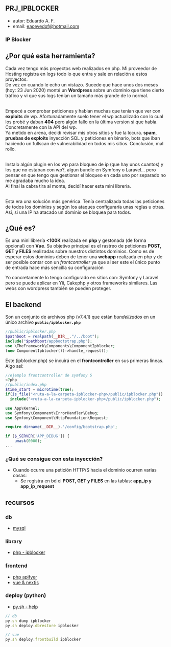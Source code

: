 ## PRJ_IPBLOCKER
- autor: Eduardo A. F. 
- email: eacevedof@hotmail.com

### IP Blocker
## ¿Por qué esta herramienta?
Cada vez tengo más proyectos web realizados en php. Mi proveedor de Hosting registra en logs todo lo que entra y sale en relación a estos proyectos. <br/>
De vez en cuando le echo un vistazo.  Sucede que hace unos dos meses (hoy: 23 Jun 2020) monté un **Wordpress** sobre un dominio que tiene cierto tráfico y vi que sus logs tenían un tamaño más grande de lo normal.<br/><br/>

Empecé a comprobar peticiones y habian muchas que tenían que ver con **exploits** de wp.  Afortunadamente suelo tener el wp actualizado con lo cual los probé y daban **404** pero algún fallo en la última version si que había.  Concretamente con la API del wp. <br/>
Ya metido en arena, decidí revisar mis otros sitios y fue la locura. **spam**, **pruebas de exploits** inyección SQL y peticiones en binario, bots que iban haciendo un fullscan de vulnerabilidad en todos mis sitios.  Conclusión, mal rollo. <br/><br/>

Instalo algún plugin en los wp para bloqueo de ip (que hay unos cuantos) y los que no estaban con wp?, algun bundle en Symfony o Laravel... pero pensar en que tengo que gestionar el bloqueo en cada uno por separado no me agradaba mucho la idea. <br/> 
Al final la cabra tira al monte, decidí hacer esta mini librería. <br/><br/>

Esta era una solución más genérica.  Tenía centralizada todas las peticiones de todos los dominios y según los ataques configuraría unas reglas u otras.  
Así, si una IP ha atacado un dominio se bloquea para todos.

## ¿Qué es?
Es una mini librería **<100K** realizada en **php** y gestonada (de forma opcional) con **Vue**.
Su objetivo principal es el rastreo de peticiones **POST, GET y FILES** realizadas sobre nuestros distintos dominios.
Como es de esperar estos dominios deben de tener una **webapp** realizada en php y de ser posible contar con un *frontcontroller*
ya que al ser este el único punto de entrada hace más sencilla su configuración

Yo concretamente lo tengo configurado en sitios con: Symfony y Laravel pero se puede aplicar en Yii, Cakephp y otros frameworks similares.
Las webs con wordpress también se pueden proteger.

## El backend
Son un conjunto de archivos php (v7.4.1) que están *bundelizados* en un único archivo **`public/ipblocker.php`** 
```php
//public/ipblocker.php
$pathboot = realpath(__DIR__."/../boot");
include("$pathboot/appbootstrap.php");
use \TheFramework\Components\ComponentIpblocker;
(new ComponentIpblocker())->handle_request();
```
Este (ipblocker.php) se incuirá en el **frontcontroller** en sus primeras lineas. Algo así:
```php
//ejemplo frontcontroller de symfony 5
<?php
//public/index.php
$time_start = microtime(true);
if(is_file("<ruta-a-la-carpeta-ipblocker-php>/public/ipblocker.php"))
  include("<ruta-a-la-carpeta-ipblocker-php>/public/ipblocker.php");

use App\Kernel;
use Symfony\Component\ErrorHandler\Debug;
use Symfony\Component\HttpFoundation\Request;

require dirname(__DIR__).'/config/bootstrap.php';

if ($_SERVER['APP_DEBUG']) {
    umask(0000);
...
```
### ¿Qué se consigue con esta inyección?
- Cuando ocurre una petición HTTP/S hacia el dominio ocurren varias cosas:
  - Se registra en bd el **POST, GET y FILES** en las tablas: **app_ip y app_ip_request**




## recursos

### db
- [mysql](https://github.com/eacevedof/prj_ipblocker/tree/master/db)

### library
- [php - ipblocker](https://github.com/eacevedof/prj_ipblocker/tree/master/php)

### frontend
- [php apifyer](https://github.com/eacevedof/prj_phpapify/tree/master/backend/src/Controllers/Apify)
- [vue & nextjs](https://github.com/eacevedof/prj_ipblocker/tree/master/vuejs)

### deploy (python)
- [py.sh - help](https://github.com/eacevedof/prj_bash/blob/master/py/help.py)
```js
// db
py.sh dump ipblocker
py.sh deploy.dbrestore ipblocker

// vue
py.sh deploy.frontbuild ipblocker
```


